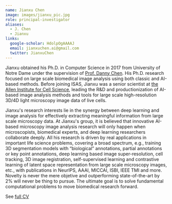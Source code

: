 ```yaml
---
name: Jianxu Chen
image: images/jianxu_pic.jpg
role: principal-investigator
aliases:
  - J. Chen
  - Jianxu
links:
  google-scholar: HdolpOgAAAAJ
  email: jianxuchen.ai@gmail.com
  twitter: JianxuChen
---
```



Jianxu obtained his Ph.D. in Computer Science in 2017 from University of Notre Dame under the supervision of [Prof. Danny Chen](https://www3.nd.edu/~dchen/). His Ph.D. research focused on large scale biomedical image analysis using both classic and AI-based methods. Before joining ISAS, Jianxu was a senior scientist at [the Allen Institute for Cell Science](https://www.allencell.org/), leading the R&D and productionization of AI-based image analysis methods and tools for large scale high-resolution 3D/4D light microscopy image data of live cells. 

Jianxu's research interests lie in the synergy between deep learning and image analysis for effectively extracting meaningful information from large scale microscopy data. At Jianxu's group, it is believed that innovative AI-based microscopy image analysis research will only happen when microscopists, biomedical experts, and deep learning researchers collaborate deeply. All his research is driven by real applications in important life science problems, covering a broad spectrum, e.g., training 3D segmentation models with “biological” annotations, partial annotations or key point annotations, deep learning based image super-resolution, cell tracking, 3D image registration, self-supervised learning and contrastive learning of latent space representation from large scale microscopy images, etc., with publications in NeurIPS, AAAI, MICCAI, ISBI, IEEE TMI and more. Novelty is never the mere objetive and outperforming state-of-the-art by 2% will never be thing to pursue. The ultimate goal is to solve fundamental computational problems to move biomedical research forward.

See [full CV](../asset/CV_Jianxu.pdf)
